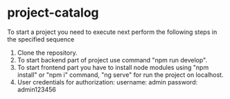 # project-catalog
To start a project you need to execute next perform the following steps in the specified sequence
1. Clone the repository.
2. To start backend part of project use command "npm run develop".
3. To start frontend part you have to install node modules using "npm install" or "npm i" command,
   "ng serve" for run the project on localhost.
4. User credentials for authorization:
   username: admin
   password: admin123456